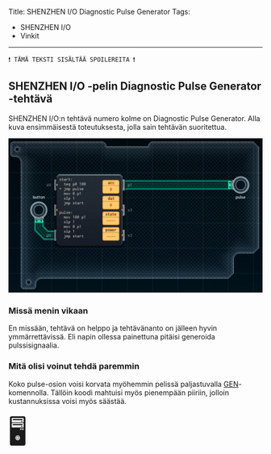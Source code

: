 Title: SHENZHEN I/O Diagnostic Pulse Generator
Tags: 
  - SHENZHEN I/O
  - Vinkit
---
`❗ TÄMÄ TEKSTI SISÄLTÄÄ SPOILEREITA ❗`

## SHENZHEN I/O -pelin Diagnostic Pulse Generator -tehtävä
SHENZHEN I/O:n tehtävä numero kolme on Diagnostic Pulse Generator. Alla kuva ensimmäisestä toteutuksesta, jolla sain tehtävän suoritettua.

![Diagnostic Pulse Generator](../images/shenzhen_03.jpg)  

### Missä menin vikaan

En missään, tehtävä on helppo ja tehtävänanto on jälleen hyvin ymmärrettävissä. Eli napin ollessa painettuna pitäisi generoida pulssisignaalia.

### Mitä olisi voinut tehdä paremmin

Koko pulse-osion voisi korvata myöhemmin pelissä paljastuvalla [GEN](https://shenzhen-io.fandom.com/wiki/Gen_(instruction))-komennolla. Tällöin koodi mahtuisi myös pienempään piiriin, jolloin kustannuksissa voisi myös säästää.

<span style="font-size:4em;">🖥️</span>